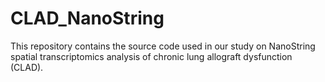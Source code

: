 # CLAD_NanoString
This repository contains the source code used in our study on NanoString spatial transcriptomics analysis of chronic lung allograft dysfunction (CLAD).
